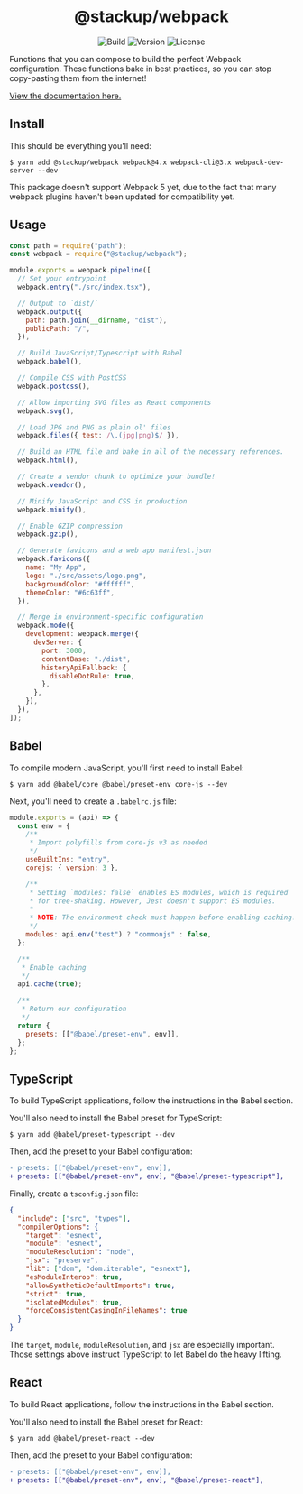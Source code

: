 <h1 align="center">@stackup/webpack</h1>

<div align="center">

![Build](https://github.com/rzane/webpack/workflows/Build/badge.svg)
![Version](https://img.shields.io/npm/v/@stackup/webpack)
![License](https://img.shields.io/npm/l/@stackup/webpack)

</div>

Functions that you can compose to build the perfect Webpack configuration. These functions bake in best practices, so you can stop copy-pasting them from the internet!

[View the documentation here.](https://rzane.github.io/webpack/)

## Install

This should be everything you'll need:

    $ yarn add @stackup/webpack webpack@4.x webpack-cli@3.x webpack-dev-server --dev

This package doesn't support Webpack 5 yet, due to the fact that many webpack plugins haven't been updated for compatibility yet.

## Usage

```javascript
const path = require("path");
const webpack = require("@stackup/webpack");

module.exports = webpack.pipeline([
  // Set your entrypoint
  webpack.entry("./src/index.tsx"),

  // Output to `dist/`
  webpack.output({
    path: path.join(__dirname, "dist"),
    publicPath: "/",
  }),

  // Build JavaScript/Typescript with Babel
  webpack.babel(),

  // Compile CSS with PostCSS
  webpack.postcss(),

  // Allow importing SVG files as React components
  webpack.svg(),

  // Load JPG and PNG as plain ol' files
  webpack.files({ test: /\.(jpg|png)$/ }),

  // Build an HTML file and bake in all of the necessary references.
  webpack.html(),

  // Create a vendor chunk to optimize your bundle!
  webpack.vendor(),

  // Minify JavaScript and CSS in production
  webpack.minify(),

  // Enable GZIP compression
  webpack.gzip(),

  // Generate favicons and a web app manifest.json
  webpack.favicons({
    name: "My App",
    logo: "./src/assets/logo.png",
    backgroundColor: "#ffffff",
    themeColor: "#6c63ff",
  }),

  // Merge in environment-specific configuration
  webpack.mode({
    development: webpack.merge({
      devServer: {
        port: 3000,
        contentBase: "./dist",
        historyApiFallback: {
          disableDotRule: true,
        },
      },
    }),
  }),
]);
```

## Babel

To compile modern JavaScript, you'll first need to install Babel:

    $ yarn add @babel/core @babel/preset-env core-js --dev

Next, you'll need to create a `.babelrc.js` file:

```javascript
module.exports = (api) => {
  const env = {
    /**
     * Import polyfills from core-js v3 as needed
     */
    useBuiltIns: "entry",
    corejs: { version: 3 },

    /**
     * Setting `modules: false` enables ES modules, which is required
     * for tree-shaking. However, Jest doesn't support ES modules.
     *
     * NOTE: The environment check must happen before enabling caching.
     */
    modules: api.env("test") ? "commonjs" : false,
  };

  /**
   * Enable caching
   */
  api.cache(true);

  /**
   * Return our configuration
   */
  return {
    presets: [["@babel/preset-env", env]],
  };
};
```

## TypeScript

To build TypeScript applications, follow the instructions in the Babel section.

You'll also need to install the Babel preset for TypeScript:

    $ yarn add @babel/preset-typescript --dev

Then, add the preset to your Babel configuration:

```diff
- presets: [["@babel/preset-env", env]],
+ presets: [["@babel/preset-env", env], "@babel/preset-typescript"],
```

Finally, create a `tsconfig.json` file:

```json
{
  "include": ["src", "types"],
  "compilerOptions": {
    "target": "esnext",
    "module": "esnext",
    "moduleResolution": "node",
    "jsx": "preserve",
    "lib": ["dom", "dom.iterable", "esnext"],
    "esModuleInterop": true,
    "allowSyntheticDefaultImports": true,
    "strict": true,
    "isolatedModules": true,
    "forceConsistentCasingInFileNames": true
  }
}
```

The `target`, `module`, `moduleResolution`, and `jsx` are especially important.
Those settings above instruct TypeScript to let Babel do the heavy lifting.

## React

To build React applications, follow the instructions in the Babel section.

You'll also need to install the Babel preset for React:

    $ yarn add @babel/preset-react --dev

Then, add the preset to your Babel configuration:

```diff
- presets: [["@babel/preset-env", env]],
+ presets: [["@babel/preset-env", env], "@babel/preset-react"],
```
